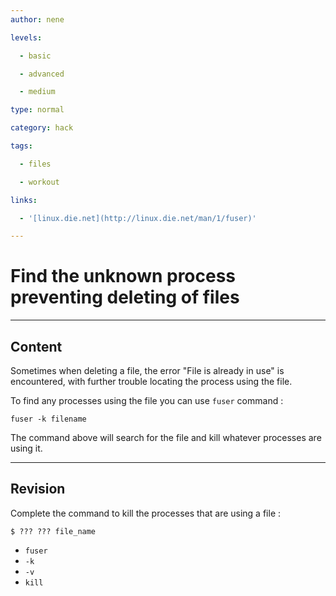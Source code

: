 ```yaml
---
author: nene

levels:

  - basic

  - advanced

  - medium

type: normal

category: hack

tags:

  - files

  - workout

links:

  - '[linux.die.net](http://linux.die.net/man/1/fuser)'

---
```


# Find the unknown process preventing deleting of files

---
## Content

Sometimes when deleting a file, the error "File is already in use" is encountered, with further trouble locating the process using the file.

To find any processes using the file you can use `fuser` command : 

```
fuser -k filename
```

The command above will search for the file  and kill whatever processes are using it.

---
## Revision

Complete the command to kill the processes that are using a file :
```
$ ??? ??? file_name
```

* `fuser`
* `-k`
* `-v`
* `kill`

